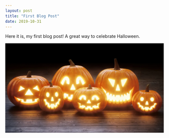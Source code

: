 ```yaml
---
layout: post
title: "First Blog Post"
date: 2019-10-31
---
```


Here it is, my first blog post! A great way to celebrate Halloween.

![Image](https://github.com/joannagyory/joannagyory.github.io/blob/master/images/JackOLanterns.png)
